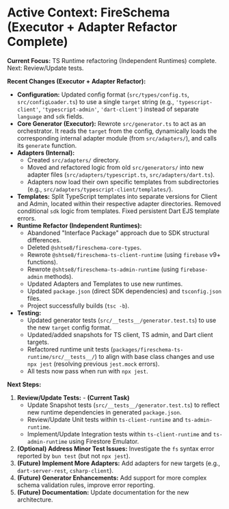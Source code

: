 # Active Context: FireSchema (Executor + Adapter Refactor Complete)

**Current Focus:** TS Runtime refactoring (Independent Runtimes) complete. Next:
Review/Update tests.

**Recent Changes (Executor + Adapter Refactor):**

- **Configuration:** Updated config format (`src/types/config.ts`,
  `src/configLoader.ts`) to use a single `target` string (e.g.,
  `'typescript-client'`, `'typescript-admin'`, `'dart-client'`) instead of
  separate `language` and `sdk` fields.
- **Core Generator (Executor):** Rewrote `src/generator.ts` to act as an
  orchestrator. It reads the `target` from the config, dynamically loads the
  corresponding internal adapter module (from `src/adapters/`), and calls its
  `generate` function.
- **Adapters (Internal):**
  - Created `src/adapters/` directory.
  - Moved and refactored logic from old `src/generators/` into new adapter files
    (`src/adapters/typescript.ts`, `src/adapters/dart.ts`).
  - Adapters now load their own specific templates from subdirectories (e.g.,
    `src/adapters/typescript-client/templates/`).
- **Templates:** Split TypeScript templates into separate versions for Client
  and Admin, located within their respective adapter directories. Removed
  conditional `sdk` logic from templates. Fixed persistent Dart EJS template
  errors.
- **Runtime Refactor (Independent Runtimes):**
  - Abandoned "Interface Package" approach due to SDK structural differences.
  - Deleted `@shtse8/fireschema-core-types`.
  - Rewrote `@shtse8/fireschema-ts-client-runtime` (using `firebase` v9+
    functions).
  - Rewrote `@shtse8/fireschema-ts-admin-runtime` (using `firebase-admin`
    methods).
  - Updated Adapters and Templates to use new runtimes.
  - Updated `package.json` (direct SDK dependencies) and `tsconfig.json` files.
  - Project successfully builds (`tsc -b`).
- **Testing:**
  - Updated generator tests (`src/__tests__/generator.test.ts`) to use the new
    `target` config format.
  - Updated/added snapshots for TS client, TS admin, and Dart client targets.
  - Refactored runtime unit tests
    (`packages/fireschema-ts-runtime/src/__tests__/`) to align with base class
    changes and use `npx jest` (resolving previous `jest.mock` errors).
  - All tests now pass when run with `npx jest`.

**Next Steps:**

1. **Review/Update Tests:** - **(Current Task)**
   - Update Snapshot tests (`src/__tests__/generator.test.ts`) to reflect new
     runtime dependencies in generated `package.json`.
   - Review/Update Unit tests within `ts-client-runtime` and `ts-admin-runtime`.
   - Implement/Update Integration tests within `ts-client-runtime` and
     `ts-admin-runtime` using Firestore Emulator.
2. **(Optional) Address Minor Test Issues:** Investigate the `fs` syntax error
   reported by `bun test` (but not `npx jest`).
3. **(Future) Implement More Adapters:** Add adapters for new targets (e.g.,
   `dart-server-rest`, `csharp-client`).
4. **(Future) Generator Enhancements:** Add support for more complex schema
   validation rules, improve error reporting.
5. **(Future) Documentation:** Update documentation for the new architecture.
